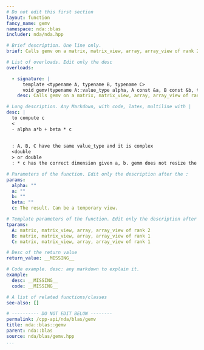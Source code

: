 ```yaml
---
# Do not edit this first section
layout: function
fancy_name: gemv
namespace: nda::blas
includer: nda/nda.hpp

# Brief description. One line only.
brief: Calls gemv on a matrix, matrix_view, array, array_view of rank 2

# List of overloads. Edit only the desc
overloads:

  - signature: |
      template <typename A, typename B, typename C>
      void gemv(typename A::value_type alpha, A const &a, B const &b, typename A::value_type beta, C &&c)
    desc: Calls gemv on a matrix, matrix_view, array, array_view of rank 2

# Long description. Any Markdown, with code, latex, multiline with |
desc: |
  to compute c
  <
  - alpha a*b + beta * c
  
  
  : A, B, C have the same value_type and it is complex
  <double
  > or double 
  : * c has the correct dimension given a, b. gemm does not resize the object,

# Parameters of the function. Edit only the description after the :
params:
  alpha: ""
  a: ""
  b: ""
  beta: ""
  c: The result. Can be a temporary view.

# Template parameters of the function. Edit only the description after the :
tparams:
  A: matrix, matrix_view, array, array_view of rank 2
  B: matrix, matrix_view, array, array_view of rank 1
  C: matrix, matrix_view, array, array_view of rank 1

# Desc of the return value
return_value: __MISSING__

# Code example. desc: any markdown to explain it.
example:
  desc: __MISSING__
  code: __MISSING__

# A list of related functions/classes
see-also: []

# ---------- DO NOT EDIT BELOW --------
permalink: /cpp-api/nda/blas/gemv
title: nda::blas::gemv
parent: nda::blas
source: nda/blas/gemv.hpp
...
```


